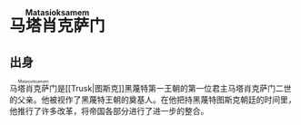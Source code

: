 # <ruby>马塔肖克萨门<rt>Matasioksamem</rt></ruby>

## 出身

<ruby>马塔肖克萨门<rt>Matasioksamem</rt></ruby>是[[Trusk|图斯克]]黑蔑特第一王朝的第一位君主马塔肖克萨门二世的父亲。他被视作了黑蔑特王朝的奠基人。在他把持黑蔑特图斯克朝廷的时间里，他推行了许多改革，将帝国各部分进行了进一步的整合。


